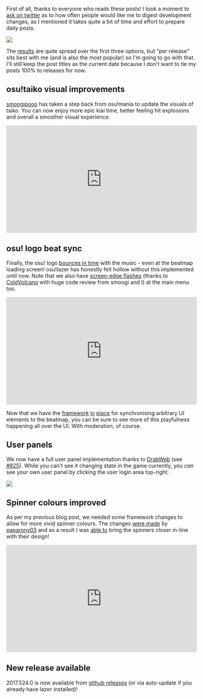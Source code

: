 First of all, thanks to everyone who reads these posts! I took a moment to [ask on twitter](https://twitter.com/ppy/status/867041831371939841) as to how often people would like me to digest development changes, as I mentioned it takes quite a bit of time and effort to prepare daily posts.

![](https://puu.sh/vZUmT/dbf1f424ee.png)

The [results](https://twitter.com/ppy/status/867045099166879748) are quite spread over the first three options, but "per release" sits best with me (and is also the most popular) so I'm going to go with that. I'll still keep the post titles as the current date because I don't want to tie my posts 100% to releases for now.

## osu!taiko visual improvements

[smoogipooo](https://github.com/smoogipooo) has taken a step back from osu!mania to update the visuals of taiko. You can now enjoy more epic kiai time, better feeling hit explosions and overall a smoother visual experience.

<div style="width: 100%; height: 0px; position: relative; padding-bottom: 56.250%;"><iframe src="https://streamable.com/s/tgrdn/ovrmvu" frameborder="0" width="100%" height="100%" allowfullscreen style="width: 100%; height: 100%; position: absolute;"></iframe></div>

## osu! logo beat sync

Finally, the osu! logo [bounces in time](https://github.com/ppy/osu/pull/833) with the music - even at the beatmap loading screen! osu!lazer has honestly felt hollow without this implemented until now. Note that we also have [screen-edge flashes](https://github.com/ppy/osu/pull/812) (thanks to [ColdVolcano](https://github.com/ColdVolcano) with huge code review from smoogi and I) at the main menu too.

<div style="width: 100%; height: 0px; position: relative; padding-bottom: 56.250%;"><iframe src="https://streamable.com/s/dmlk9/zmwnjw" frameborder="0" width="100%" height="100%" allowfullscreen style="width: 100%; height: 100%; position: absolute;"></iframe></div>

Now that we have the [framework](https://github.com/ppy/osu/pull/828) [in](https://github.com/ppy/osu/pull/831) [place](https://github.com/ppy/osu/pull/841) for synchronising arbitrary UI elements to the beatmap, you can be sure to see more of this playfulness happening all over the UI. With moderation, of course.

## User panels

We now have a full user panel implementation thanks to [DrabWeb](https://github.com/DrabWeb) (see [#825](https://github.com/ppy/osu/pull/825)). While you can't see it changing state in the game currently, you *can* see your own user panel by clicking the user login area top-right.

![](https://puu.sh/vZV1W/7367328368.png)

## Spinner colours improved

As per my previous blog post, we needed some framework changes to allow for more vivid spinner colours. The changes [were made](https://github.com/ppy/osu-framework/pull/737) by [paparony03](https://github.com/paparony03) and as a result I was [able to](https://github.com/ppy/osu/pull/817) bring the spinners closer in-line with their design!

<div style="width: 100%; height: 0px; position: relative; padding-bottom: 56.250%;"><iframe src="https://streamable.com/s/mqdnc/yimzxy" frameborder="0" width="100%" height="100%" allowfullscreen style="width: 100%; height: 100%; position: absolute;"></iframe></div>

## New release available

2017.524.0 is now available from [github releases](https://github.com/ppy/osu/releases/tag/v2017.524.0) (or via auto-update if you already have lazer installed)!